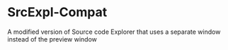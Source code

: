 SrcExpl-Compat
==============

A modified version of Source code Explorer that uses a separate window instead of the preview window